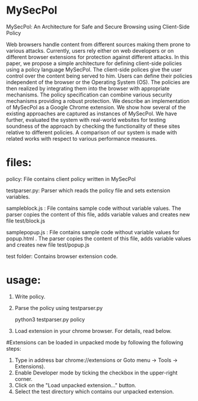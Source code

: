 # MySecPol
MySecPol: An Architecture for Safe and Secure Browsing using Client-Side Policy

Web browsers handle content from different sources making them prone to various attacks. Currently, users rely either on web developers or on different browser extensions for protection against different attacks. In this paper, we propose a simple architecture for defining client-side policies using a policy language MySecPol. The client-side polices give the user control over the content being served to him. Users can define their policies independent of the browser or the Operating System (OS). The policies are then realized by integrating them into the browser with appropriate mechanisms. The policy specification can combine various security mechanisms providing a robust protection. We describe an implementation of MySecPol as a Google Chrome extension. We show how several of the existing approaches are captured as instances of MySecPol. We have further, evaluated the system  with real-world websites for testing soundness of the approach by checking the functionality of these sites relative to different policies. A comparison of our system is made with related works with respect to various performance measures.


# files:
policy: File contains client policy written in MySecPol

testparser.py: Parser which reads the policy file and sets extension variables.

sampleblock.js : File contains sample code without variable values. The parser copies the content of this file, adds variable values and creates new file test/block.js

samplepopup.js : File contains sample code without variable values for popup.html . The parser copies the content of this file, adds variable values and creates new file test/popup.js

test folder: Contains browser extension code.


# usage:
1.  Write policy.
2.  Parse the policy using testparser.py

    python3 testparser.py policy
3.  Load extension in your chrome browser. For details, read below.

#Extensions can be loaded in unpacked mode by following the following steps:
1. Type in address bar chrome://extensions  or Goto menu -> Tools -> Extensions).
2. Enable Developer mode by ticking the checkbox in the upper-right corner.
3. Click on the "Load unpacked extension..." button.
4. Select the test directory which contains our unpacked extension.
